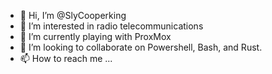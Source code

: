 - 👋 Hi, I’m @SlyCooperking
- 👀 I’m interested in radio telecommunications
- 🌱 I’m currently playing with ProxMox
- 💞️ I’m looking to collaborate on Powershell, Bash, and Rust. 
- 📫 How to reach me ...

<!---
SlyCooperking/SlyCooperking is a ✨ special ✨ repository because its `README.md` (this file) appears on your GitHub profile.
You can click the Preview link to take a look at your changes.
--->
